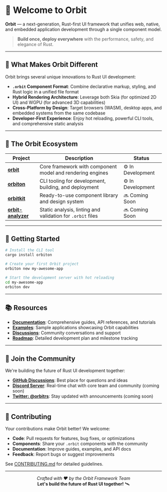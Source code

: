# 🚀 Welcome to Orbit

**Orbit** — a next-generation, Rust-first UI framework that unifies web, native, and embedded application development through a single component model.

> **Build once, deploy everywhere** with the performance, safety, and elegance of Rust.

---

## 🔭 What Makes Orbit Different

Orbit brings several unique innovations to Rust UI development:

- **`.orbit` Component Format**: Combine declarative markup, styling, and Rust logic in a unified file format
- **Hybrid Rendering Architecture**: Leverage both Skia (for optimized 2D UI) and WGPU (for advanced 3D capabilities)
- **Cross-Platform by Design**: Target browsers (WASM), desktop apps, and embedded systems from the same codebase
- **Developer-First Experience**: Enjoy hot reloading, powerful CLI tools, and comprehensive static analysis

---

## 🧩 The Orbit Ecosystem

| Project | Description | Status |
|---------|-------------|--------|
| [**orbit**](https://github.com/orbitrs/orbit) | Core framework with component model and rendering engines | ⚙️ In Development |
| [**orbiton**](https://github.com/orbitrs/orbiton) | CLI tooling for development, building, and deployment | ⚙️ In Development |
| [**orbitkit**](https://github.com/orbitrs/orbitkit) | Ready-to-use component library and design system | 🔜 Coming Soon |
| [**orbit-analyzer**](https://github.com/orbitrs/orbit-analyzer) | Static analysis, linting and validation for `.orbit` files | 🔜 Coming Soon |

---

## 🚦 Getting Started

```bash
# Install the CLI tool
cargo install orbiton

# Create your first Orbit project
orbiton new my-awesome-app

# Start the development server with hot reloading
cd my-awesome-app
orbiton dev
```

---

## 📚 Resources

- **[Documentation](https://github.com/orbitrs/orbit/docs)**: Comprehensive guides, API references, and tutorials
- **[Examples](https://github.com/orbitrs/orbit/examples)**: Sample applications showcasing Orbit capabilities
- **[Discussions](https://github.com/orbitrs/orbit/discussions)**: Community conversations and support
- **[Roadmap](https://github.com/orbitrs/orbit/docs/roadmap)**: Detailed development plan and milestone tracking

---

## 🤝 Join the Community

We're building the future of Rust UI development together:

- **[GitHub Discussions](https://github.com/orbitrs/orbit/discussions)**: Best place for questions and ideas
- **[Discord Server](#)**: Real-time chat with core team and community (coming soon)
- **[Twitter: @orbitrs](https://twitter.com/orbitrs)**: Stay updated with announcements (coming soon)

---

## 👥 Contributing

Your contributions make Orbit better! We welcome:

- **Code**: Pull requests for features, bug fixes, or optimizations
- **Components**: Share your `.orbit` components with the community
- **Documentation**: Improve guides, examples, and API docs
- **Feedback**: Report bugs or suggest improvements

See [CONTRIBUTING.md](https://github.com/orbitrs/orbit/CONTRIBUTING.md) for detailed guidelines.

---

<p align="center">
  <em>Crafted with ❤️ by the Orbit Framework Team</em><br>
  <strong>Let's build the future of Rust UI together!</strong> 🛰️
</p>
